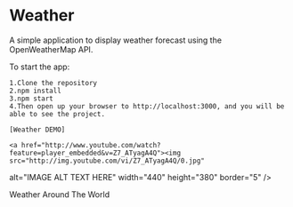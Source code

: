 # Weather
A simple application to display weather forecast using the OpenWeatherMap API.

To start the app:

    1.Clone the repository
    2.npm install
    3.npm start
    4.Then open up your browser to http://localhost:3000, and you will be able to see the project.

    [Weather DEMO]

    <a href="http://www.youtube.com/watch?feature=player_embedded&v=Z7_ATyagA4Q"><img src="http://img.youtube.com/vi/Z7_ATyagA4Q/0.jpg"
alt="IMAGE ALT TEXT HERE" width="440" height="380" border="5" /></a>



Weather Around The World
